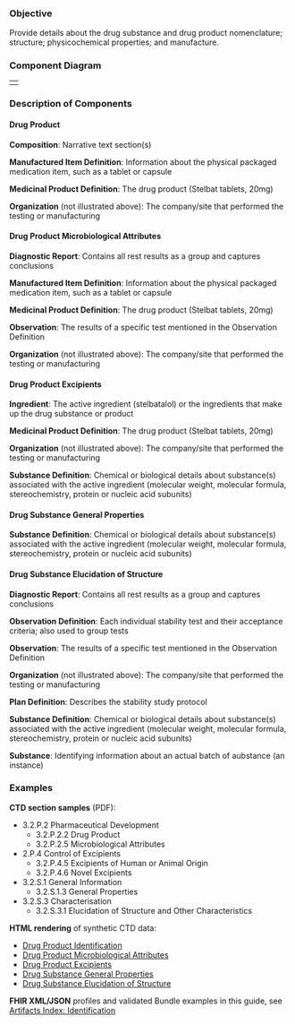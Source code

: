 ### Objective
Provide details about the drug substance and drug product nomenclature; structure; physicochemical properties; and manufacture.

### Component Diagram
<table>
<tr><td> </td></tr>
</table>
 
### Description of Components
#### Drug Product
**Composition**: Narrative text section(s)

**Manufactured Item Definition**: Information about the physical packaged medication item, such as a tablet or capsule

**Medicinal Product Definition**: The drug product (Stelbat tablets, 20mg)

**Organization** (not illustrated above): The company/site that performed the testing or manufacturing

#### Drug Product Microbiological Attributes
**Diagnostic Report**: Contains all rest results as a group and captures conclusions

**Manufactured Item Definition**: Information about the physical packaged medication item, such as a tablet or capsule

**Medicinal Product Definition**: The drug product (Stelbat tablets, 20mg)

**Observation**: The results of a specific test mentioned in the Observation Definition

**Organization** (not illustrated above): The company/site that performed the testing or manufacturing

#### Drug Product Excipients
**Ingredient**: The active ingredient (stelbatalol) or the ingredients that make up the drug substance or product

**Medicinal Product Definition**: The drug product (Stelbat tablets, 20mg)

**Organization** (not illustrated above): The company/site that performed the testing or manufacturing

**Substance Definition**: Chemical or biological details about substance(s) associated with the active ingredient (molecular weight, molecular formula, stereochemistry, protein or nucleic acid subunits) 

#### Drug Substance General Properties
**Substance Definition**: Chemical or biological details about substance(s) associated with the active ingredient (molecular weight, molecular formula, stereochemistry, protein or nucleic acid subunits) 

#### Drug Substance Elucidation of Structure
**Diagnostic Report**: Contains all rest results as a group and captures conclusions

**Observation Definition**: Each individual stability test and their acceptance criteria; also used to group tests

**Observation**: The results of a specific test mentioned in the Observation Definition

**Organization** (not illustrated above): The company/site that performed the testing or manufacturing

**Plan Definition**: Describes the stability study protocol

**Substance Definition**: Chemical or biological details about substance(s) associated with the active ingredient (molecular weight, molecular formula, stereochemistry, protein or nucleic acid subunits) 

**Substance**: Identifying information about an actual batch of aubstance (an instance)

### Examples
**CTD section samples** (PDF):

- 3.2.P.2 Pharmaceutical Development
  - 3.2.P.2.2 Drug Product
  - 3.2.P.2.5 Microbiological Attributes
- 2.P.4 Control of Excipients
  - 3.2.P.4.5 Excipients of Human or Animal Origin
  - 3.2.P.4.6 Novel Excipients
- 3.2.S.1 General Information
  - 3.2.S.1.3 General Properties
- 3.2.S.3 Characterisation
  - 3.2.S.3.1 Elucidation of Structure and Other Characteristics

**HTML rendering** of synthetic CTD data:
- <a href="identification_rend_p1.html">Drug Product Identification</a>
- <a href="identification_rend_p2.html">Drug Product Microbiological Attributes</a>
- <a href="identification_rend_p3.html">Drug Product Excipients</a>
- <a href="identification_rend_s1.html">Drug Substance General Properties</a>
- <a href="identification_rend_s2.html">Drug Substance Elucidation of Structure</a>

**FHIR XML/JSON** profiles and validated Bundle examples in this guide, see [Artifacts Index: Identification](artifacts.html#identification)